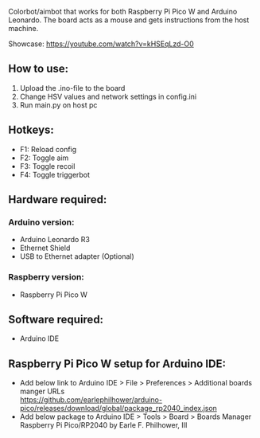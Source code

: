 Colorbot/aimbot that works for both Raspberry Pi Pico W and Arduino Leonardo.  The board acts as a mouse and gets instructions from the host machine. 

Showcase: https://youtube.com/watch?v=kHSEqLzd-O0  

## How to use:
1. Upload the .ino-file to the board
2. Change HSV values and network settings in config.ini
3. Run main.py on host pc

## Hotkeys:
- F1: Reload config
- F2: Toggle aim
- F3: Toggle recoil
- F4: Toggle triggerbot

## Hardware required:  
### Arduino version:  
- Arduino Leonardo R3
- Ethernet Shield
- USB to Ethernet adapter (Optional)  

### Raspberry version:   
- Raspberry Pi Pico W
  
## Software required:
- Arduino IDE

## Raspberry Pi Pico W setup for Arduino IDE: 
- Add below link to Arduino IDE > File > Preferences > Additional boards manger URLs  
    https://github.com/earlephilhower/arduino-pico/releases/download/global/package_rp2040_index.json
- Add below package to Arduino IDE > Tools > Board > Boards Manager  
    Raspberry Pi Pico/RP2040 by Earle F. Philhower, III

